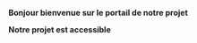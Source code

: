 <p> <b> Bonjour bienvenue sur le portail de notre projet <p> <b>


<p> Notre projet est accessible <a href="http://51.38.48.243>ICI</a></p>
